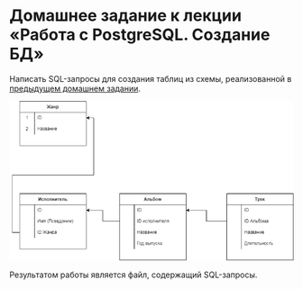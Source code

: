 # Домашнее задание к лекции «Работа с PostgreSQL. Создание БД»

Написать SQL-запросы для создания таблиц из схемы, реализованной в [предыдущем домашнем задании](../introduction).


![alt text](https://github.com/Vernik-S/NetDB_2/blob/master/Net_MusciStore.png)


Результатом работы является файл, содержащий SQL-запросы.
